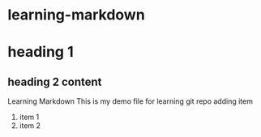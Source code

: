 # learning-markdown
# heading 1
## heading 2 content
Learning Markdown
This is my demo file for learning git repo
adding item
1. item 1
2. item 2
